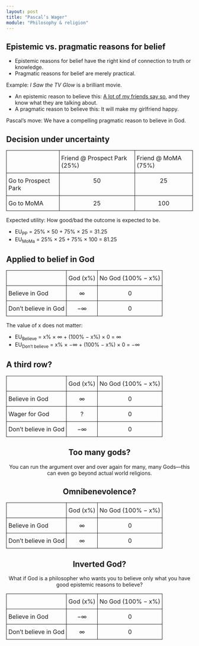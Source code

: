 ```yaml
---
layout: post
title: "Pascal’s Wager"
module: "Philosophy & religion"
---
```


## Epistemic vs. pragmatic reasons for belief

- Epistemic reasons for belief have the right kind of connection to truth or knowledge.
- Pragmatic reasons for belief are merely practical.

Example: *I Saw the TV Glow* is a brilliant movie.

- An epistemic reason to believe this: [A lot of my friends say so](https://philarchive.org/rec/MARAOC-16), and they know what they are talking about.
- A pragmatic reason to believe this: It will make my girlfriend happy.

Pascal’s move: We have a compelling pragmatic reason to believe in God.

## Decision under uncertainty

<style type="text/css">
.tg  {border-collapse:collapse;border-spacing:0;}
.tg td{border-style:solid;border-width:1px;
  overflow:hidden;padding:10px 5px;word-break:normal;}
.tg th{border-style:solid;border-width:1px;
  font-weight:normal;overflow:hidden;padding:10px 5px;word-break:normal;}
.tg .tg-baqh{text-align:center;vertical-align:top}
.tg .tg-0lax{text-align:left;vertical-align:top}
</style>
<center>
<table class="tg"><thead>
  <tr>
    <th class="tg-0lax"></th>
    <th class="tg-0lax">Friend @ Prospect Park (25%)</th>
    <th class="tg-0lax">Friend @ MoMA (75%)</th>
  </tr></thead>
<tbody>
  <tr>
    <td class="tg-0lax">Go to Prospect Park</td>
    <td class="tg-baqh">50</td>
    <td class="tg-baqh">25</td>
  </tr>
  <tr>
    <td class="tg-0lax">Go to MoMA</td>
    <td class="tg-baqh">25</td>
    <td class="tg-baqh">100</td>
  </tr>
</tbody>
</table>
</center>

Expected utility: How good/bad the outcome is expected to be.

- EU<sub>PP</sub> = 25% × 50 + 75% × 25 = 31.25
- EU<sub>MoMa</sub> = 25% × 25 + 75% × 100 = 81.25

## Applied to belief in God

<center>
<table class="tg"><thead>
  <tr>
    <th class="tg-0lax"></th>
    <th class="tg-0lax">God (x%)</th>
    <th class="tg-0lax">No God (100% − x%)</th>
  </tr></thead>
<tbody>
  <tr>
    <td class="tg-0lax">Believe in God</td>
    <td class="tg-baqh">∞</td>
    <td class="tg-baqh">0</td>
  </tr>
  <tr>
    <td class="tg-0lax">Don’t believe in God</td>
    <td class="tg-baqh">−∞</td>
    <td class="tg-baqh">0</td>
  </tr>
</tbody>
</table>
</center>

The value of x does not matter:

- EU<sub>Believe</sub> = x% × ∞ + (100% − x%) × 0 = ∞
- EU<sub>Don’t believe</sub> = x% × −∞ + (100% − x%) × 0 = −∞

## A third row?

<center>
<table class="tg"><thead>
  <tr>
    <th class="tg-0lax"></th>
    <th class="tg-0lax">God (x%)</th>
    <th class="tg-0lax">No God (100% − x%)</th>
  </tr></thead>
<tbody>
  <tr>
    <td class="tg-0lax">Believe in God</td>
    <td class="tg-baqh">∞</td>
    <td class="tg-baqh">0</td>
  </tr>
  <tr>
    <td class="tg-0lax">Wager for God</td>
    <td class="tg-baqh">?</td>
    <td class="tg-baqh">0</td>
  </tr>
  <tr>
    <td class="tg-0lax">Don’t believe in God</td>
    <td class="tg-baqh">−∞</td>
    <td class="tg-baqh">0</td>
  </tr>
</tbody>
</table>
<center>

## Too many gods?

You can run the argument over and over again for many, many Gods—this can even go beyond actual world religions.

## Omnibenevolence?

<center>
<table class="tg"><thead>
  <tr>
    <th class="tg-0lax"></th>
    <th class="tg-0lax">God (x%)</th>
    <th class="tg-0lax">No God (100% − x%)</th>
  </tr></thead>
<tbody>
  <tr>
    <td class="tg-0lax">Believe in God</td>
    <td class="tg-baqh">∞</td>
    <td class="tg-baqh">0</td>
  </tr>
  <tr>
    <td class="tg-0lax">Don’t believe in God</td>
    <td class="tg-baqh">∞</td>
    <td class="tg-baqh">0</td>
  </tr>
</tbody>
</table>
</center>

## Inverted God?

What if God is a philosopher who wants you to believe only what you have good epistemic reasons to believe?

<center>
<table class="tg"><thead>
  <tr>
    <th class="tg-0lax"></th>
    <th class="tg-0lax">God (x%)</th>
    <th class="tg-0lax">No God (100% − x%)</th>
  </tr></thead>
<tbody>
  <tr>
    <td class="tg-0lax">Believe in God</td>
    <td class="tg-baqh">−∞</td>
    <td class="tg-baqh">0</td>
  </tr>
  <tr>
    <td class="tg-0lax">Don’t believe in God</td>
    <td class="tg-baqh">∞</td>
    <td class="tg-baqh">0</td>
  </tr>
</tbody>
</table>
</center>